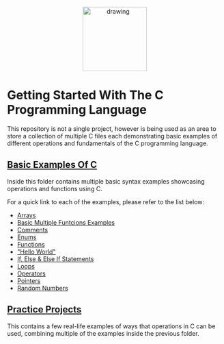<p align="center">
 <img src="https://upload.wikimedia.org/wikipedia/commons/1/18/C_Programming_Language.svg" alt="drawing" width="150"/> 
 
# Getting Started With The C Programming Language
 
This repository is not a single project, however is being used as an area to store a collection of multiple C files each demonstrating basic examples of different operations and fundamentals of the C programming language.

## [Basic Examples Of C](https://github.com/jordan-lee02/Starting-With-C/tree/main/src/basic%20examples%20of%20parts%20of%20C)

Inside this folder contains multiple basic syntax examples showcasing operations and functions using C.

For a quick link to each of the examples, please refer to the list below:
- [Arrays](https://github.com/jordan-lee02/Starting-With-C/tree/main/src/basic%20examples%20of%20parts%20of%20C/arrays)
- [Basic Multiple Funtcions Examples](https://github.com/jordan-lee02/Starting-With-C/tree/main/src/basic%20examples%20of%20parts%20of%20C/basic%20examples%20of%20multiple%20operations)
- [Comments](https://github.com/jordan-lee02/Starting-With-C/tree/main/src/basic%20examples%20of%20parts%20of%20C/comments)
- [Enums](https://github.com/jordan-lee02/Starting-With-C/tree/main/src/basic%20examples%20of%20parts%20of%20C/enums)
- [Functions](https://github.com/jordan-lee02/Starting-With-C/tree/main/src/basic%20examples%20of%20parts%20of%20C/functions)
- ["Hello World"](https://github.com/jordan-lee02/Starting-With-C/tree/main/src/basic%20examples%20of%20parts%20of%20C/hello%20world)
- [If, Else & Else If Statements](https://github.com/jordan-lee02/Starting-With-C/tree/main/src/basic%20examples%20of%20parts%20of%20C/if%2Celse%2Celse%20if%20statements)
- [Loops](https://github.com/jordan-lee02/Starting-With-C/tree/main/src/basic%20examples%20of%20parts%20of%20C/loops)
- [Operators](https://github.com/jordan-lee02/Starting-With-C/tree/main/src/basic%20examples%20of%20parts%20of%20C/operators)
- [Pointers](https://github.com/jordan-lee02/Starting-With-C/tree/main/src/basic%20examples%20of%20parts%20of%20C/pointers)
- [Random Numbers](https://github.com/jordan-lee02/Starting-With-C/tree/main/src/basic%20examples%20of%20parts%20of%20C/random%20numbers)


## [Practice Projects](https://github.com/jordan-lee02/Starting-With-C/tree/main/src/Practice%20Projects)

This contains a few real-life examples of ways that operations in C can be used, combining multiple of the examples inside the previous folder.
